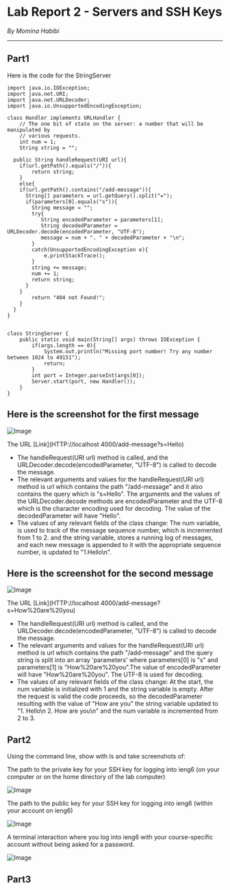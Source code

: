 # Lab Report 2 - Servers and SSH Keys
*By Momina Habibi*

---
## **Part1**

Here is the code for the StringServer

```
import java.io.IOException;
import java.net.URI;
import java.net.URLDecoder;
import java.io.UnsupportedEncodingException;

class Handler implements URLHandler {
    // The one bit of state on the server: a number that will be manipulated by
    // various requests.
    int num = 1;
    String string = "";

  public String handleRequest(URI url){
    if(url.getPath().equals("/")){
        return string;
    }
    else{
    if(url.getPath().contains("/add-message")){
      String[] parameters = url.getQuery().split("=");
      if(parameters[0].equals("s")){
        String message = "";
        try{
           String encodedParameter = parameters[1];
           String decodedParameter = URLDecoder.decode(encodedParameter, "UTF-8");
           message = num + ". " + decodedParameter + "\n";
        }
        catch(UnsupportedEncodingException e){
            e.printStackTrace();
        }
        string += message;
        num += 1;
        return string;
      }
    }
        return "404 not Found!";
    }
  }
}


class StringServer {
    public static void main(String[] args) throws IOException {
        if(args.length == 0){
            System.out.println("Missing port number! Try any number between 1024 to 49151");
            return;
        }
        int port = Integer.parseInt(args[0]);
        Server.start(port, new Handler());
    }
}
```
## Here is the screenshot for the first message
![Image](hello.png)

The URL  [Link](HTTP://localhost 4000/add-message?s=Hello)

* The handleRequest(URI url) method is called, and the URLDecoder.decode(encodedParameter, "UTF-8") is called to decode the message.
* The relevant arguments and values for the handleRequest(URI url) method is url which contains the path "/add-message" and it also contains the query which is "s=Hello". The arguments and the values of the URLDecoder.decode methods are encodedParameter and the UTF-8 which is the character encoding used for decoding. The value of the decodedParameter will have "Hello".
* The values of any relevant fields of the class change: The num variable, is used to track of the message sequence number, which is incremented from 1 to 2. and the string variable, stores a running log of messages, and each new message is appended to it with the appropriate sequence number,  is updated to "1.Hello\n".


## Here is the screenshot for the second message
![Image](howareyou.png)

The URL [Link](HTTP://localhost 4000/add-message?s=How%20are%20you)

* The handleRequest(URI url) method is called, and the URLDecoder.decode(encodedParameter, "UTF-8") is called to decode the message.
*  The relevant arguments and values for the handleRequest(URI url) method is url which contains the path "/add-message" and the query string is split into an array 'parameters' where parameters[0] is "s" and parameters[1] is "How%20are%20you".The value of encodedParameter will have "How%20are%20you". The UTF-8 is used for decoding. 
* The values of any relevant fields of the class change: At the start, the num variable is initialized with 1 and the string variable is empty. After the request is valid the code proceeds, so the decodedParameter resulting with the value of "How are you" the string variable updated to "1. Hello\n 2. How are you\n" and the num variable is incremented from 2 to 3.

## **Part2**
Using the command line, show with ls and take screenshots of:

The path to the private key for your SSH key for logging into ieng6 (on your computer or on the home directory of the lab computer)

![Image](pri.png)

The path to the public key for your SSH key for logging into ieng6 (within your account on ieng6)

![Image](pub.png)

A terminal interaction where you log into ieng6 with your course-specific account without being asked for a password.

![Image](IMG_4033.jpeg)
## **Part3**

